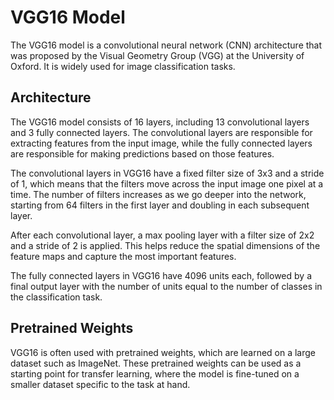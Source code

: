 # VGG16 Model

The VGG16 model is a convolutional neural network (CNN) architecture that was proposed by the Visual Geometry Group (VGG) at the University of Oxford. It is widely used for image classification tasks.

## Architecture

The VGG16 model consists of 16 layers, including 13 convolutional layers and 3 fully connected layers. The convolutional layers are responsible for extracting features from the input image, while the fully connected layers are responsible for making predictions based on those features.

The convolutional layers in VGG16 have a fixed filter size of 3x3 and a stride of 1, which means that the filters move across the input image one pixel at a time. The number of filters increases as we go deeper into the network, starting from 64 filters in the first layer and doubling in each subsequent layer.

After each convolutional layer, a max pooling layer with a filter size of 2x2 and a stride of 2 is applied. This helps reduce the spatial dimensions of the feature maps and capture the most important features.

The fully connected layers in VGG16 have 4096 units each, followed by a final output layer with the number of units equal to the number of classes in the classification task.

## Pretrained Weights

VGG16 is often used with pretrained weights, which are learned on a large dataset such as ImageNet. These pretrained weights can be used as a starting point for transfer learning, where the model is fine-tuned on a smaller dataset specific to the task at hand.